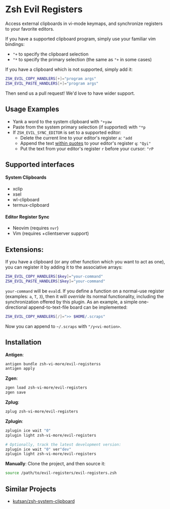 # Zsh Evil Registers
Access external clipboards in vi-mode keymaps,
and synchronize registers to your favorite editors.

If you have a supported clipboard program, simply use your familiar vim bindings:
- `"+` to specify the clipboard selection
- `"*` to specify the primary selection (the same as `"+` in some cases)

If you have a clipboard which is not supported, simply add it:
```zsh
ZSH_EVIL_COPY_HANDLERS[+]="program args"
ZSH_EVIL_PASTE_HANDLERS[+]="program args"
```

Then send us a pull request! We'd love to have wider support.

## Usage Examples

- Yank a word to the system clipboard with `"+yaw`
- Paste from the system primary selection (if supported) with `"*p`
- If `ZSH_EVIL_SYNC_EDITOR` is set to a supported editor:
  - Delete the current line to your editor's register `a`: `"add`
  - Append the text [within quotes](https://github.com/zsh-vi-more/vi-motions) to your editor's register `q`: `"Qyi"`
  - Put the text from your editor's register `r` before your cursor: `"rP`

## Supported interfaces

#### System Clipboards

- xclip
- xsel
- wl-clipboard
- termux-clipboard

#### Editor Register Sync

- Neovim (requires `nvr`)
- Vim (requires +clientserver support)

## Extensions:

If you have a clipboard (or any other function which you want to act as one),
you can register it by adding it to the associative arrays:

```zsh
ZSH_EVIL_COPY_HANDLERS[$key]="your-command"
ZSH_EVIL_PASTE_HANDLERS[$key]="your-command"
```

`your-command` will be `eval`d.
If you define a function on a normal-use register (examples: `a`, `T`, `3`),
then it will *override* its normal functionality, including the synchronization offered by this plugin.
As an example, a simple one-directional append-to-text-file board can be implemented:

```zsh
ZSH_EVIL_COPY_HANDLERS[/]=">> $HOME/.scraps"
```
Now you can append to `~/.scraps` with `"/y<vi-motion>`.

## Installation

**Antigen**:
```zsh
antigen bundle zsh-vi-more/evil-registerss
antigen apply
```

**Zgen**:
```zsh
zgen load zsh-vi-more/evil-registers
zgen save
```


**Zplug**:
```zsh
zplug zsh-vi-more/evil-registers
```

**Zplugin**:
```zsh
zplugin ice wait "0"
zplugin light zsh-vi-more/evil-registers

# Optionally, track the latest development version:
zplugin ice wait "0" ver"dev"
zplugin light zsh-vi-more/evil-registers
```

**Manually**: Clone the project, and then source it:
```zsh
source /path/to/evil-registers/evil-registers.zsh
```

## Similar Projects

- [kutsan/zsh-system-clipboard](https://github.com/kutsan/zsh-system-clipboard)
